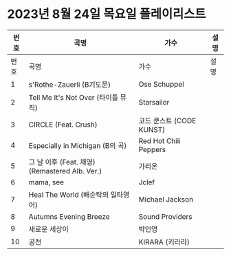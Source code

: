 # 2023년 8월 24일 목요일 플레이리스트

| 번호 | 곡명 | 가수 | 설명 |
|------|------|------|------|
| 번호 | 곡명 | 가수 | 설명 |
| 1 | s'Rothe-Zauerli (B기도문) | Ose Schuppel |  |
| 2 | Tell Me It's Not Over (타이틀 뮤직) | Starsailor |  |
| 3 | CIRCLE (Feat. Crush) | 코드 쿤스트 (CODE KUNST) |  |
| 4 | Especially in Michigan (B의 곡) | Red Hot Chili Peppers |  |
| 5 | 그 날 이후 (Feat. 채영) (Remastered Alb. Ver.) | 가리온 |  |
| 6 | mama, see | Jclef |  |
| 7 | Heal The World (배순탁의 일타영어) | Michael Jackson |  |
| 8 | Autumns Evening Breeze | Sound Providers |  |
| 9 | 새로운 세상이 | 박인영 |  |
| 10 | 공천 | KIRARA (키라라) |  |
